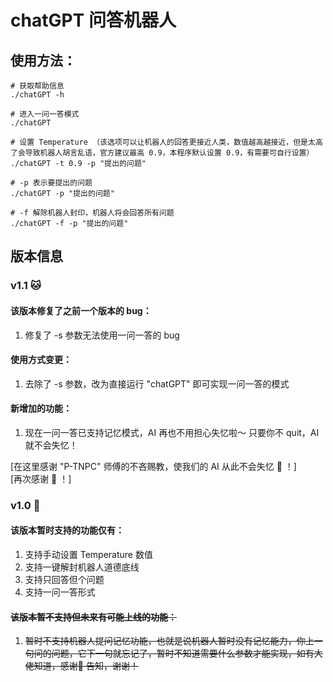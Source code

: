 # chatGPT 问答机器人
## 使用方法：
```shell
# 获取帮助信息
./chatGPT -h

# 进入一问一答模式
./chatGPT

# 设置 Temperature （该选项可以让机器人的回答更接近人类，数值越高越接近，但是太高了会导致机器人胡言乱语，官方建议最高 0.9，本程序默认设置 0.9，有需要可自行设置）
./chatGPT -t 0.9 -p "提出的问题"

# -p 表示要提出的问题
./chatGPT -p "提出的问题"

# -f 解除机器人封印，机器人将会回答所有问题
./chatGPT -f -p "提出的问题"
```
## 版本信息

### v1.1 🐱
#### 该版本修复了之前一个版本的 bug：
1. 修复了 -s 参数无法使用一问一答的 bug
#### 使用方式变更：
1. 去除了 -s 参数，改为直接运行 "chatGPT" 即可实现一问一答的模式
#### 新增加的功能：
1. 现在一问一答已支持记忆模式，AI 再也不用担心失忆啦～ 只要你不 quit，AI 就不会失忆！  

[在这里感谢 "P-TNPC" 师傅的不吝赐教，使我们的 AI 从此不会失忆 🌹 ！]  
[再次感谢 🎉 ！]

### v1.0 🐶
#### 该版本暂时支持的功能仅有：
1. 支持手动设置 Temperature 数值
2. 支持一键解封机器人道德底线
3. 支持只回答但个问题
4. 支持一问一答形式  

#### ~~该版本暂不支持但未来有可能上线的功能：~~
1. ~~暂时不支持机器人提问记忆功能，也就是说机器人暂时没有记忆能力，你上一句问的问题，它下一句就忘记了，暂时不知道需要什么参数才能实现，如有大佬知道，感谢🙏 告知，谢谢！~~